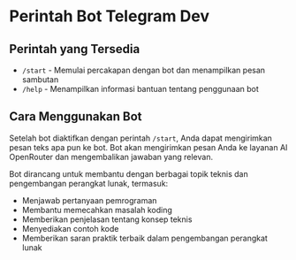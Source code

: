 # Perintah Bot Telegram Dev

## Perintah yang Tersedia

- `/start` - Memulai percakapan dengan bot dan menampilkan pesan sambutan
- `/help` - Menampilkan informasi bantuan tentang penggunaan bot

## Cara Menggunakan Bot

Setelah bot diaktifkan dengan perintah `/start`, Anda dapat mengirimkan pesan teks apa pun ke bot. Bot akan mengirimkan pesan Anda ke layanan AI OpenRouter dan mengembalikan jawaban yang relevan.

Bot dirancang untuk membantu dengan berbagai topik teknis dan pengembangan perangkat lunak, termasuk:

- Menjawab pertanyaan pemrograman
- Membantu memecahkan masalah koding
- Memberikan penjelasan tentang konsep teknis
- Menyediakan contoh kode
- Memberikan saran praktik terbaik dalam pengembangan perangkat lunak